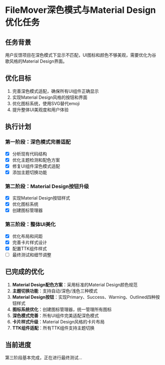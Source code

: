 # FileMover深色模式与Material Design优化任务

## 任务背景
用户反馈项目在深色模式下显示不匹配，UI图标和颜色不够美观，需要优化为谷歌风格的Material Design界面。

## 优化目标
1. 完善深色模式适配，确保所有UI组件正确显示
2. 实现Material Design风格的按钮和界面
3. 优化图标系统，使用SVG替代emoji
4. 提升整体UI美观度和用户体验

## 执行计划
### 第一阶段：深色模式完善适配
- [x] 分析现有代码结构
- [x] 优化主题检测和配色方案
- [x] 修复UI组件深色模式适配
- [x] 添加主题切换功能

### 第二阶段：Material Design按钮升级
- [x] 实现Material Design按钮样式
- [x] 优化图标系统
- [x] 创建图标管理器

### 第三阶段：整体UI美化
- [x] 优化布局和间距
- [x] 完善卡片样式设计
- [x] 配置TTK组件样式
- [ ] 最终测试和细节调整

## 已完成的优化
1. **Material Design配色方案**：采用标准的Material Design颜色规范
2. **主题切换功能**：支持自动/深色/浅色三种模式
3. **Material Design按钮**：实现Primary、Success、Warning、Outlined四种按钮样式
4. **图标系统优化**：创建图标管理器，统一管理所有图标
5. **深色模式完善**：所有UI组件完美适配深色模式
6. **卡片样式升级**：Material Design风格的卡片布局
7. **TTK组件适配**：所有TTK组件支持主题切换

## 当前进度
第三阶段基本完成，正在进行最终测试...
